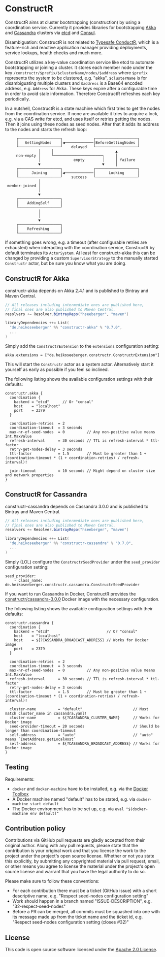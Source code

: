 # ConstructR #

ConstructR aims at cluster bootstrapping (construction) by using a coordination service. Currently it provides libraries for bootstrapping [Akka](http://akka.io) and [Cassandra](https://cassandra.apache.org) clusters via [etcd](https://github.com/coreos/etcd) and [Consul](https://www.consul.io).

Disambiguation: ConstructR is not related to [Typesafe ConductR](http://www.typesafe.com/products/conductr), which is a feature-rich and reactive application manager providing deployments, service lookups, health checks and much more.

ConstructR utilizes a key-value coordination service like etcd to automate bootstrapping or joining a cluster. It stores each member node under the key `/constructr/$prefix/$clusterName/nodes/$address` where `$prefix` represents the system to be clustered, e.g. "akka", `$clusterName` is for disambiguating multiple clusters and `$address` is a Base64 encoded address, e.g. `Address` for Akka. These keys expire after a configurable time in order to avoid stale information. Therefore ConstructR refreshes each key periodically.

In a nutshell, ConstructR is a state machine which first tries to get the nodes from the coordination service. If none are available it tries to acquire a lock, e.g. via a CAS write for etcd, and uses itself or retries getting the nodes. Then it joins using these nodes as seed nodes. After that it adds its address to the nodes and starts the refresh loop:

```
     ┌───────────────────┐              ┌───────────────────┐
     │   GettingNodes    │◀─────────────│BeforeGettingNodes │
     └───────────────────┘    delayed   └───────────────────┘
               │     │                            ▲
     non-empty │     └──────────────────────┐     │
               │               empty        │     │ failure
               ▼                            ▼     │
     ┌───────────────────┐              ┌───────────────────┐
     │      Joining      │◀─────────────│      Locking      │
     └───────────────────┘    success   └───────────────────┘
               │
 member-joined │
               │
               ▼
     ┌───────────────────┐
     │    AddingSelf     │
     └───────────────────┘
               │
               │
               ▼
     ┌───────────────────┐
     │    Refreshing     │
     └───────────────────┘
```

If something goes wrong, e.g. a timeout (after configurable retries are exhausted) when interacting with the coordination service, ConstructR by default terminates its `ActorSystem`. At least for constructr-akka this can be changed by providing a custom `SupervisorStrategy` to the manually started `Constructr` actor, but be sure you know what you are doing.

## ConstructR for Akka

constructr-akka depends on Akka 2.4.1 and is published to Bintray and Maven Central.

``` scala
// All releases including intermediate ones are published here,
// final ones are also published to Maven Central.
resolvers += Resolver.bintrayRepo("hseeberger", "maven")

libraryDependencies ++= List(
  "de.heikoseeberger" %% "constructr-akka" % "0.7.0",
  ...
)
```

Simply add the `ConstructrExtension` to the `extensions` configuration setting:

```
akka.extensions = ["de.heikoseeberger.constructr.ConstructrExtension"]
```

This will start the `Constructr` actor as a system actor. Alternatively start it yourself as early as possible if you feel so inclined.

The following listing shows the available configuration settings with their defaults:

```
constructr.akka {
  coordination {
    backend = "etcd"      // Or "consul"
    host    = "localhost"
    port    = 2379
  }

  coordination-retries  = 2
  coordination-timeout  = 3 seconds
  max-nr-of-seed-nodes  = 0          // Any non-positive value means Int.MaxValue
  refresh-interval      = 30 seconds // TTL is refresh-interval * ttl-factor
  retry-get-nodes-delay = 3 seconds
  ttl-factor            = 1.5        // Must be greater than 1 + (coordination-timeout * (1 + coordination-retries) / refresh-interval)!

  join-timeout          = 10 seconds // Might depend on cluster size and network properties
}
```

## ConstructR for Cassandra

constructr-cassandra depends on Cassandra 3.0.0 and is published to Bintray and Maven Central.

``` scala
// All releases including intermediate ones are published here,
// final ones are also published to Maven Central.
resolvers += Resolver.bintrayRepo("hseeberger", "maven")

libraryDependencies ++= List(
  "de.heikoseeberger" %% "constructr-cassandra" % "0.7.0",
  ...
)
```

Simply (LOL) configure the `ConstructrSeedProvider` under the `seed_provider` configuration setting:

```
seed_provider:
    - class_name: de.heikoseeberger.constructr.cassandra.ConstructrSeedProvider
```

If you want to run Cassandra in Docker, ConstructR provides the [constructr/cassandra-3.0.0](https://hub.docker.com/r/constructr/cassandra-3.0.0) Docker image with the necessary configuration.

The following listing shows the available configuration settings with their defaults:

```
constructr.cassandra {
  coordination {
    backend = "etcd"                          // Or "consul"
    host    = "localhost"
    host    = ${?CASSANDRA_BROADCAST_ADDRESS} // Works for Docker image
    port    = 2379
  }

  coordination-retries  = 2
  coordination-timeout  = 3 seconds
  max-nr-of-seed-nodes  = 0          // Any non-positive value means Int.MaxValue
  refresh-interval      = 30 seconds // TTL is refresh-interval * ttl-factor
  retry-get-nodes-delay = 3 seconds
  ttl-factor            = 1.5        // Must be greater than 1 + (coordination-timeout * (1 + coordination-retries) / refresh-interval)!

  cluster-name          = "default"                       // Must match cluster_name in cassandra.yaml!
  cluster-name          = ${?CASSANDRA_CLUSTER_NAME}      // Works for Docker image
  seed-provider-timeout = 20 seconds                      // Should be longer than coordination-timeout
  self-address          = "auto"                          // "auto" means `InetAddress.getLocalHost`
  self-address          = ${?CASSANDRA_BROADCAST_ADDRESS} // Works for Docker image
}
```

## Testing

Requirements:
  - `docker` and `docker-machine` have to be installed, e.g. via the [Docker Toolbox](https://www.docker.com/docker-toolbox)
  - A Docker machine named "default" has to be stated, e.g. via `docker-machine start default`
  - The Docker environment has to be set up, e.g. via `eval "$(docker-machine env default)"`

## Contribution policy ##

Contributions via GitHub pull requests are gladly accepted from their original author. Along with any pull requests, please state that the contribution is your original work and that you license the work to the project under the project's open source license. Whether or not you state this explicitly, by submitting any copyrighted material via pull request, email, or other means you agree to license the material under the project's open source license and warrant that you have the legal authority to do so.

Please make sure to follow these conventions:
- For each contribution there must be a ticket (GitHub issue) with a short descriptive name, e.g. "Respect seed-nodes configuration setting" 
- Work should happen in a branch named "ISSUE-DESCRIPTION", e.g. "32-respect-seed-nodes"
- Before a PR can be merged, all commits must be squashed into one with its message made up from the ticket name and the ticket id, e.g. "Respect seed-nodes configuration setting (closes #32)"

## License ##

This code is open source software licensed under the [Apache 2.0 License]("http://www.apache.org/licenses/LICENSE-2.0.html").
